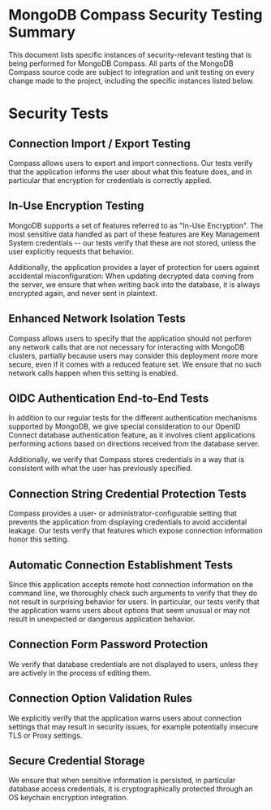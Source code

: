 # MongoDB Compass Security Testing Summary

This document lists specific instances of security-relevant testing that is being
performed for MongoDB Compass. All parts of the MongoDB Compass source code
are subject to integration and unit testing on every change made to the project,
including the specific instances listed below.

# Security Tests

<!-- Source File: `packages/atlas-service/src/main.spec.ts` -->

## Connection Import / Export Testing

Compass allows users to export and import connections. Our tests verify that
the application informs the user about what this feature does, and in particular
that encryption for credentials is correctly applied.

<!-- Source File: `packages/compass-e2e-tests/tests/import-export-connections.test.ts` -->

## In-Use Encryption Testing

MongoDB supports a set of features referred to as "In-Use Encryption".
The most sensitive data handled as part of these features are Key Management System
credentials -- our tests verify that these are not stored, unless the user explicitly
requests that behavior.

Additionally, the application provides a layer of protection for users against
accidental misconfiguration: When updating decrypted data coming from the server,
we ensure that when writing back into the database, it is always encrypted again,
and never sent in plaintext.

<!-- Source File: `packages/compass-e2e-tests/tests/in-use-encryption.test.ts` -->

## Enhanced Network Isolation Tests

Compass allows users to specify that the application should not perform any
network calls that are not necessary for interacting with MongoDB clusters,
partially because users may consider this deployment more more secure, even
if it comes with a reduced feature set.
We ensure that no such network calls happen when this setting is enabled.

<!-- Source File: `packages/compass-e2e-tests/tests/no-network-traffic.test.ts` -->

## OIDC Authentication End-to-End Tests

In addition to our regular tests for the different authentication mechanisms supported
by MongoDB, we give special consideration to our OpenID Connect database authentication
feature, as it involves client applications performing actions based on directions
received from the database server.

Additionally, we verify that Compass stores credentials in a way that is consistent with
what the user has previously specified.

<!-- Source File: `packages/compass-e2e-tests/tests/oidc.test.ts` -->

## Connection String Credential Protection Tests

Compass provides a user- or administrator-configurable setting that prevents the application
from displaying credentials to avoid accidental leakage. Our tests verify that features
which expose connection information honor this setting.

<!-- Source File: `packages/compass-e2e-tests/tests/protect-connection-strings.test.ts` -->

## Automatic Connection Establishment Tests

Since this application accepts remote host connection information on the command line,
we thoroughly check such arguments to verify that they do not result in surprising
behavior for users. In particular, our tests verify that the application warns users
about options that seem unusual or may not result in unexpected or dangerous application
behavior.

<!-- Source File: `packages/compass/src/main/auto-connect.spec.ts` -->

## Connection Form Password Protection

We verify that database credentials are not displayed to users, unless they
are actively in the process of editing them.

<!-- Source File: `packages/connection-form/src/components/connection-string-input.spec.tsx` -->

## Connection Option Validation Rules

We explicitly verify that the application warns users about connection settings
that may result in security issues, for example potentially insecure TLS or Proxy settings.

<!-- Source File: `packages/connection-form/src/utils/validation.spec.ts` -->

## Secure Credential Storage

We ensure that when sensitive information is persisted, in particular database access credentials,
it is cryptographically protected through an OS keychain encryption integration.

<!-- Source File: `packages/connection-info/src/connection-secrets.spec.ts` -->
